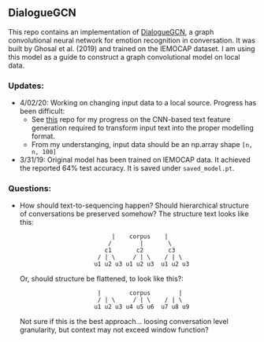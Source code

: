 ## DialogueGCN

This repo contains an implementation of [DialogueGCN][1], a graph convolutional neural network for emotion recognition in conversation. It was built by Ghosal et al. (2019) and trained on the IEMOCAP dataset. I am using this model as a guide to construct a graph convolutional model on local data.

### Updates:

- 4/02/20: Working on changing input data to a local source. Progress has been difficult:
	- See [this][2] repo for my progress on the CNN-based text feature generation required to transform input text into the proper modelling format.
	- From my understanging, input data should be an np.array shape `[n, n, 100]`
- 3/31/19: Original model has been trained on IEMOCAP data. It achieved the reported 64% test accuracy. It is saved under `saved_model.pt`.

### Questions:
- How should text-to-sequencing happen? Should hierarchical structure of conversations be preserved somehow? The structure text looks like this:


		                        |    corpus    |
                               /        |       \
                              c1       c2       c3
                            / | \     / | \    / | \
                           u1 u2 u3 u1 u2 u3  u1 u2 u3

	Or, should structure be flattened, to look like this?:


                            |        corpus        |
                            / | \     / | \    / | \
                           u1 u2 u3 u4 u5 u6  u7 u8 u9
                
	Not sure if this is the best approach...
        loosing conversation level granularity, but context may not exceed window function?
                
  [1]: https://arxiv.org/pdf/1908.11540.pdf
  [2]: https://github.com/cmeaton/CNN_for_text_features
